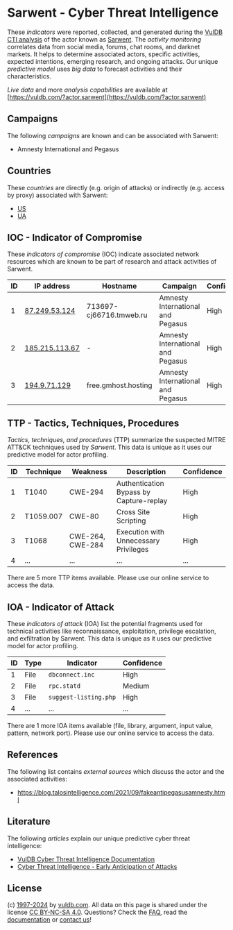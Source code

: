 # Sarwent - Cyber Threat Intelligence

These _indicators_ were reported, collected, and generated during the [VulDB CTI analysis](https://vuldb.com/?kb.cti) of the actor known as [Sarwent](https://vuldb.com/?actor.sarwent). The _activity monitoring_ correlates data from social media, forums, chat rooms, and darknet markets. It helps to determine associated actors, specific activities, expected intentions, emerging research, and ongoing attacks. Our unique _predictive model_ uses _big data_ to forecast activities and their characteristics.

_Live data_ and more _analysis capabilities_ are available at [https://vuldb.com/?actor.sarwent](https://vuldb.com/?actor.sarwent)

## Campaigns

The following _campaigns_ are known and can be associated with Sarwent:

* Amnesty International and Pegasus

## Countries

These _countries_ are directly (e.g. origin of attacks) or indirectly (e.g. access by proxy) associated with Sarwent:

* [US](https://vuldb.com/?country.us)
* [UA](https://vuldb.com/?country.ua)

## IOC - Indicator of Compromise

These _indicators of compromise_ (IOC) indicate associated network resources which are known to be part of research and attack activities of Sarwent.

ID | IP address | Hostname | Campaign | Confidence
-- | ---------- | -------- | -------- | ----------
1 | [87.249.53.124](https://vuldb.com/?ip.87.249.53.124) | 713697-cj66716.tmweb.ru | Amnesty International and Pegasus | High
2 | [185.215.113.67](https://vuldb.com/?ip.185.215.113.67) | - | Amnesty International and Pegasus | High
3 | [194.9.71.129](https://vuldb.com/?ip.194.9.71.129) | free.gmhost.hosting | Amnesty International and Pegasus | High

## TTP - Tactics, Techniques, Procedures

_Tactics, techniques, and procedures_ (TTP) summarize the suspected MITRE ATT&CK techniques used by _Sarwent_. This data is unique as it uses our predictive model for actor profiling.

ID | Technique | Weakness | Description | Confidence
-- | --------- | -------- | ----------- | ----------
1 | T1040 | CWE-294 | Authentication Bypass by Capture-replay | High
2 | T1059.007 | CWE-80 | Cross Site Scripting | High
3 | T1068 | CWE-264, CWE-284 | Execution with Unnecessary Privileges | High
4 | ... | ... | ... | ...

There are 5 more TTP items available. Please use our online service to access the data.

## IOA - Indicator of Attack

These _indicators of attack_ (IOA) list the potential fragments used for technical activities like reconnaissance, exploitation, privilege escalation, and exfiltration by Sarwent. This data is unique as it uses our predictive model for actor profiling.

ID | Type | Indicator | Confidence
-- | ---- | --------- | ----------
1 | File | `dbconnect.inc` | High
2 | File | `rpc.statd` | Medium
3 | File | `suggest-listing.php` | High
4 | ... | ... | ...

There are 1 more IOA items available (file, library, argument, input value, pattern, network port). Please use our online service to access the data.

## References

The following list contains _external sources_ which discuss the actor and the associated activities:

* https://blog.talosintelligence.com/2021/09/fakeantipegasusamnesty.html

## Literature

The following _articles_ explain our unique predictive cyber threat intelligence:

* [VulDB Cyber Threat Intelligence Documentation](https://vuldb.com/?kb.cti)
* [Cyber Threat Intelligence - Early Anticipation of Attacks](https://www.scip.ch/en/?labs.20201022)

## License

(c) [1997-2024](https://vuldb.com/?kb.changelog) by [vuldb.com](https://vuldb.com/?kb.about). All data on this page is shared under the license [CC BY-NC-SA 4.0](https://creativecommons.org/licenses/by-nc-sa/4.0/). Questions? Check the [FAQ](https://vuldb.com/?kb.faq), read the [documentation](https://vuldb.com/?kb) or [contact us](https://vuldb.com/?contact)!
